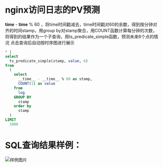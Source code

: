 # nginx访问日志的PV预测

__time__ - __time__ % 60 ，将time时间戳减去，time时间戳对60的余数，得到按分钟对齐的时间stamp，用group by对stamp聚合，用COUNT函数计算每分钟的次数，将得到的结果作为一个子查询，用ts_predicate_simple函数，预测未来6个点的情况
点击查询后自动按时序图进行展示


```SQL
* |
select
  ts_predicate_simple(stamp, value, 6)
from
  (
    select
      __time__ - __time__ % 60 as stamp,
      COUNT(1) as value
    from
      log
    GROUP BY
      stamp
    order by
      stamp
  )
LIMIT
  1000
```

# SQL查询结果样例：

![样例图片](http://slsconsole.oss-cn-hangzhou.aliyuncs.com/sql_sample/158451593718520200318151652.jpg)